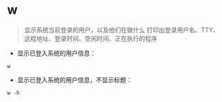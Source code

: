 # w

> 显示系统当前登录的用户，以及他们在做什么
> 打印出登录用户名、TTY、远程地址、登录时间、空闲时间、正在执行的程序

- 显示已登入系统的用户信息：

`w`

- 显示已登入系统的用户信息，不显示标题：

`w -h`

[#]: contributors: ([仁杰]，[王兴宇，Linux & BC]，[庆更]，[Johnny.Li])